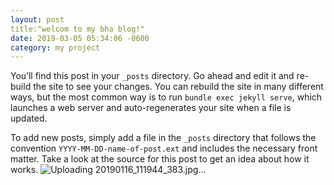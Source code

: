 ```yaml
---
layout: post
title:"welcom to my bha blog!"
date: 2019-03-05 05:34:06 -0600
category: my project
---
```


You’ll find this post in your `_posts` directory. Go ahead and edit it and re-build the site to see your changes. You can rebuild the site in many different ways, but the most common way is to run `bundle exec jekyll serve`, which launches a web server and auto-regenerates your site when a file is updated.

To add new posts, simply add a file in the `_posts` directory that follows the convention `YYYY-MM-DD-name-of-post.ext` and includes the necessary front matter. Take a look at the source for this post to get an idea about how it works.
![Uploading 20190116_111944_383.jpg…]()
